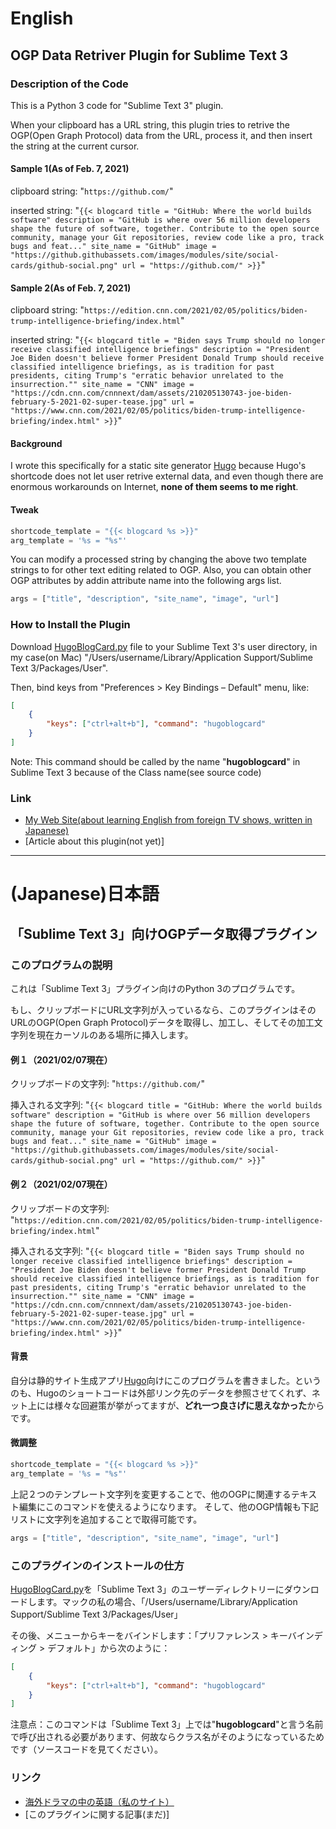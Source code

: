 # English
## OGP Data Retriver Plugin for Sublime Text 3
### Description of the Code
This is a Python 3 code for "Sublime Text 3" plugin.

When your clipboard has a URL string, this plugin tries to retrive the OGP(Open Graph Protocol) data from the URL, process it, and then insert the string at the current cursor.

#### Sample 1(As of Feb. 7, 2021)
clipboard string: "`https://github.com/`"

inserted string: "`{{< blogcard title = "GitHub: Where the world builds software" description = "GitHub is where over 56 million developers shape the future of software, together. Contribute to the open source community, manage your Git repositories, review code like a pro, track bugs and feat..." site_name = "GitHub" image = "https://github.githubassets.com/images/modules/site/social-cards/github-social.png" url = "https://github.com/" >}}`"

#### Sample 2(As of Feb. 7, 2021)
clipboard string: "`https://edition.cnn.com/2021/02/05/politics/biden-trump-intelligence-briefing/index.html`"

inserted string: "`{{< blogcard title = "Biden says Trump should no longer receive classified intelligence briefings" description = "President Joe Biden doesn't believe former President Donald Trump should receive classified intelligence briefings, as is tradition for past presidents, citing Trump's "erratic behavior unrelated to the insurrection."" site_name = "CNN" image = "https://cdn.cnn.com/cnnnext/dam/assets/210205130743-joe-biden-february-5-2021-02-super-tease.jpg" url = "https://www.cnn.com/2021/02/05/politics/biden-trump-intelligence-briefing/index.html" >}}`"

#### Background
I wrote this specifically for a static site generator [Hugo](https://gohugo.io/) because Hugo's shortcode does not let user retrive external data,
and even though there are enormous workarounds on Internet, **none of them seems to me right**.

#### Tweak

```python
shortcode_template = "{{< blogcard %s >}}"
arg_template = '%s = "%s"'
```

You can modify a processed string by changing the above two template strings to for other text editing related to OGP.
Also, you can obtain other OGP attributes by addin attribute name into the following args list.  

```python
args = ["title", "description", "site_name", "image", "url"]
```

### How to Install the Plugin
Download [HugoBlogCard.py](https://github.com/serendipity-page/OGP-Data-Retriver-Plugin-for-Sublime-Text-3/blob/main/HugoBlogCard.py) file to your Sublime Text 3's user directory, in my case(on Mac) "/Users/username/Library/Application Support/Sublime Text 3/Packages/User".

Then, bind keys from "Preferences > Key Bindings – Default" menu, like:

```json
[
    { 
        "keys": ["ctrl+alt+b"], "command": "hugoblogcard"
    }
]
```

Note: This command should be called by the name "**hugoblogcard**" in Sublime Text 3 because of the Class name(see source code)

### Link
+ [My Web Site(about learning English from foreign TV shows, written in Japanese)](https://www.serendipity.page/)
+ [Article about this plugin(not yet)]

---

# (Japanese)日本語
## 「Sublime Text 3」向けOGPデータ取得プラグイン
### このプログラムの説明
これは「Sublime Text 3」プラグイン向けのPython 3のプログラムです。

もし、クリップボードにURL文字列が入っているなら、このプラグインはそのURLのOGP(Open Graph Protocol)データを取得し、加工し、そしてその加工文字列を現在カーソルのある場所に挿入します。

#### 例１（2021/02/07現在）
クリップボードの文字列: "`https://github.com/`"

挿入される文字列: "`{{< blogcard title = "GitHub: Where the world builds software" description = "GitHub is where over 56 million developers shape the future of software, together. Contribute to the open source community, manage your Git repositories, review code like a pro, track bugs and feat..." site_name = "GitHub" image = "https://github.githubassets.com/images/modules/site/social-cards/github-social.png" url = "https://github.com/" >}}`"

#### 例２（2021/02/07現在）
クリップボードの文字列: "`https://edition.cnn.com/2021/02/05/politics/biden-trump-intelligence-briefing/index.html`"

挿入される文字列: "`{{< blogcard title = "Biden says Trump should no longer receive classified intelligence briefings" description = "President Joe Biden doesn't believe former President Donald Trump should receive classified intelligence briefings, as is tradition for past presidents, citing Trump's "erratic behavior unrelated to the insurrection."" site_name = "CNN" image = "https://cdn.cnn.com/cnnnext/dam/assets/210205130743-joe-biden-february-5-2021-02-super-tease.jpg" url = "https://www.cnn.com/2021/02/05/politics/biden-trump-intelligence-briefing/index.html" >}}`"

#### 背景
自分は静的サイト生成アプリ[Hugo](https://gohugo.io/)向けにこのプログラムを書きました。というのも、Hugoのショートコードは外部リンク先のデータを参照させてくれず、ネット上には様々な回避策が挙がってますが、**どれ一つ良さげに思えなかった**からです。

#### 微調整

```python
shortcode_template = "{{< blogcard %s >}}"
arg_template = '%s = "%s"'
```

上記２つのテンプレート文字列を変更することで、他のOGPに関連するテキスト編集にこのコマンドを使えるようになります。
そして、他のOGP情報も下記リストに文字列を追加することで取得可能です。

```python
args = ["title", "description", "site_name", "image", "url"]
```

### このプラグインのインストールの仕方
[HugoBlogCard.py](https://github.com/serendipity-page/OGP-Data-Retriver-Plugin-for-Sublime-Text-3/blob/main/HugoBlogCard.py)を「Sublime Text 3」のユーザーディレクトリーにダウンロードします。マックの私の場合、「/Users/username/Library/Application Support/Sublime Text 3/Packages/User」

その後、メニューからキーをバインドします：「プリファレンス > キーバインディング > デフォルト」から次のように：

```json
[
    { 
        "keys": ["ctrl+alt+b"], "command": "hugoblogcard"
    }
]
```

注意点：このコマンドは「Sublime Text 3」上では"**hugoblogcard**"と言う名前で呼び出される必要があります、何故ならクラス名がそのようになっているためです（ソースコードを見てください）。

### リンク
+ [海外ドラマの中の英語（私のサイト）](https://www.serendipity.page/)
+ [このプラグインに関する記事(まだ)]
